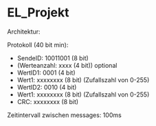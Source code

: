 # EL_Projekt

Architektur:


Protokoll (40 bit min): 

- SendeID: 10011001 (8 bit)
- (Werteanzahl: xxxx (4 bit)) optional
- WertID1: 0001 (4 bit)
- Wert1: xxxxxxxx (8 bit) (Zufallszahl von 0-255)
- WertID2: 0010 (4 bit)
- Wert1: xxxxxxxx (8 bit) (Zufallszahl von 0-255)
- CRC: xxxxxxxx (8 bit)

Zeitintervall zwischen messages: 100ms
